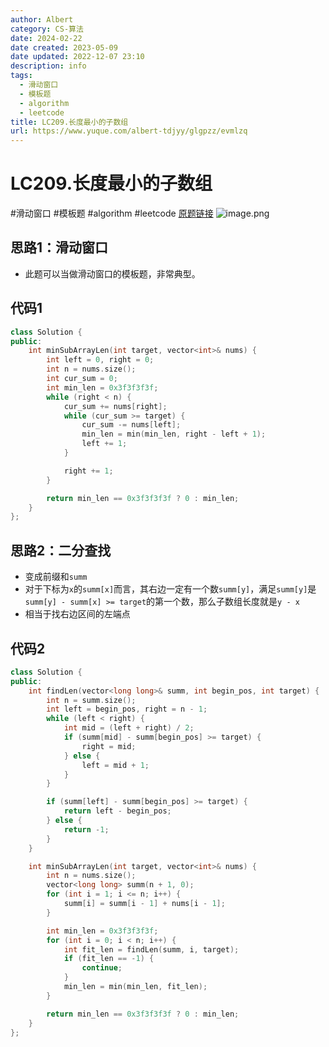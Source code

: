 ```yaml
---
author: Albert
category: CS-算法
date: 2024-02-22
date created: 2023-05-09
date updated: 2022-12-07 23:10
description: info
tags:
  - 滑动窗口
  - 模板题
  - algorithm
  - leetcode
title: LC209.长度最小的子数组
url: https://www.yuque.com/albert-tdjyy/glgpzz/evmlzq
---
```


# LC209.长度最小的子数组

#滑动窗口  #模板题 #algorithm  #leetcode 
[原题链接](https://leetcode.cn/problems/minimum-size-subarray-sum/)
![image.png](http://img-blog-01.oss-cn-shanghai.aliyuncs.com/img/2022-11-27-192805.png) 

## 思路1：滑动窗口

- 此题可以当做滑动窗口的模板题，非常典型。

## 代码1

```cpp
class Solution {
public:
    int minSubArrayLen(int target, vector<int>& nums) {
        int left = 0, right = 0;
        int n = nums.size();
        int cur_sum = 0;
        int min_len = 0x3f3f3f3f;
        while (right < n) {
            cur_sum += nums[right];
            while (cur_sum >= target) {
                cur_sum -= nums[left];
                min_len = min(min_len, right - left + 1);
                left += 1;
            }

            right += 1;
        }

        return min_len == 0x3f3f3f3f ? 0 : min_len;
    }
};
```

## 思路2：二分查找

- 变成前缀和`summ`
- 对于下标为`x`的`summ[x]`而言，其右边一定有一个数`summ[y]`，满足`summ[y]`是`summ[y] - summ[x] >= target`的第一个数，那么子数组长度就是`y - x`
- 相当于找右边区间的左端点 

## 代码2

```cpp
class Solution {
public:
    int findLen(vector<long long>& summ, int begin_pos, int target) {
        int n = summ.size();
        int left = begin_pos, right = n - 1;
        while (left < right) {
            int mid = (left + right) / 2;
            if (summ[mid] - summ[begin_pos] >= target) {
                right = mid;
            } else {
                left = mid + 1;
            }
        }

        if (summ[left] - summ[begin_pos] >= target) {
            return left - begin_pos;
        } else {
            return -1;
        }
    }

    int minSubArrayLen(int target, vector<int>& nums) {
        int n = nums.size();
        vector<long long> summ(n + 1, 0);
        for (int i = 1; i <= n; i++) {
            summ[i] = summ[i - 1] + nums[i - 1];
        }

        int min_len = 0x3f3f3f3f;
        for (int i = 0; i < n; i++) {
            int fit_len = findLen(summ, i, target);
            if (fit_len == -1) {
                continue;
            }
            min_len = min(min_len, fit_len);
        }

        return min_len == 0x3f3f3f3f ? 0 : min_len;
    }
};
```
